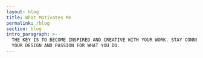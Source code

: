 ```yaml
---
layout: blog
title: What Motivates Me
permalink: /blog
section: blog
intro_paragraph: >-
  THE KEY IS TO BECOME INSPIRED AND CREATIVE WITH YOUR WORK. STAY CONNECTED TO
  YOUR DESIGN AND PASSION FOR WHAT YOU DO.
---
```


